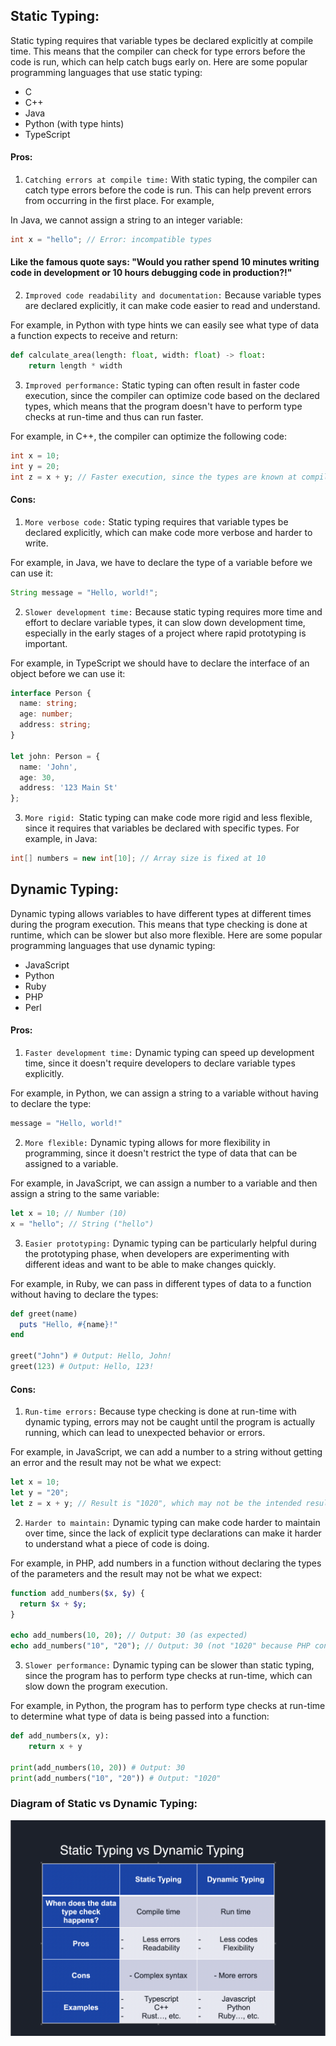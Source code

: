 ## Static Typing:

Static typing requires that variable types be declared explicitly at compile time. This means that the compiler can check for type errors before the code is run, which can help catch bugs early on. Here are some popular programming languages that use static typing:

- C
- C++
- Java
- Python (with type hints)
- TypeScript

#### Pros:

1. `Catching errors at compile time:` With static typing, the compiler can catch type errors before the code is run. This can help prevent errors from occurring in the first place. For example, 

In Java, we cannot assign a string to an integer variable:

```java
int x = "hello"; // Error: incompatible types
```

#### Like the famous quote says: "Would you rather spend 10 minutes writing code in development or 10 hours debugging code in production?!"

2. `Improved code readability and documentation:` Because variable types are declared explicitly, it can make code easier to read and understand. 

For example, in Python with type hints we can easily see what type of data a function expects to receive and return:

```python
def calculate_area(length: float, width: float) -> float:
    return length * width
```
3. `Improved performance:` Static typing can often result in faster code execution, since the compiler can optimize code based on the declared types, which means that the program doesn't have to perform type checks at run-time and thus can run faster.

For example, in C++, the compiler can optimize the following code:

```cpp
int x = 10;
int y = 20;
int z = x + y; // Faster execution, since the types are known at compile time
```

#### Cons:

1. `More verbose code:` Static typing requires that variable types be declared explicitly, which can make code more verbose and harder to write.

For example, in Java, we have to declare the type of a variable before we can use it:
```java
String message = "Hello, world!";
```

2. `Slower development time:` Because static typing requires more time and effort to declare variable types, it can slow down development time, especially in the early stages of a project where rapid prototyping is important. 

For example, in TypeScript we should have to declare the interface of an object before we can use it:

```typescript
interface Person {
  name: string;
  age: number;
  address: string;
}

let john: Person = {
  name: 'John',
  age: 30,
  address: '123 Main St'
};
```

3. `More rigid: `Static typing can make code more rigid and less flexible, since it requires that variables be declared with specific types. 
For example, in Java:
```java
int[] numbers = new int[10]; // Array size is fixed at 10
```


## Dynamic Typing:

Dynamic typing allows variables to have different types at different times during the program execution. This means that type checking is done at runtime, which can be slower but also more flexible. 
Here are some popular programming languages that use dynamic typing:

- JavaScript
- Python
- Ruby
- PHP
- Perl

#### Pros:

1. `Faster development time:` Dynamic typing can speed up development time, since it doesn't require developers to declare variable types explicitly.

For example, in Python, we can assign a string to a variable without having to declare the type:

```python
message = "Hello, world!"
```

2. `More flexible:` Dynamic typing allows for more flexibility in programming, since it doesn't restrict the type of data that can be assigned to a variable. 

For example, in JavaScript, we can assign a number to a variable and then assign a string to the same variable:

```javascript
let x = 10; // Number (10)
x = "hello"; // String ("hello")
```

3. `Easier prototyping:` Dynamic typing can be particularly helpful during the prototyping phase, when developers are experimenting with different ideas and want to be able to make changes quickly. 

For example, in Ruby, we can pass in different types of data to a function without having to declare the types:

```ruby
def greet(name)
  puts "Hello, #{name}!"
end

greet("John") # Output: Hello, John!
greet(123) # Output: Hello, 123!
```


#### Cons:

1. `Run-time errors:` Because type checking is done at run-time with dynamic typing, errors may not be caught until the program is actually running, which can lead to unexpected behavior or errors. 

For example, in JavaScript, we can add a number to a string without getting an error and the result may not be what we expect:

```javascript
let x = 10;
let y = "20";
let z = x + y; // Result is "1020", which may not be the intended result
```

2. `Harder to maintain:` Dynamic typing can make code harder to maintain over time, since the lack of explicit type declarations can make it harder to understand what a piece of code is doing. 

For example, in PHP, add numbers in a function without declaring the types of the parameters and the result may not be what we expect:

```php
function add_numbers($x, $y) {
  return $x + $y;
}

echo add_numbers(10, 20); // Output: 30 (as expected)
echo add_numbers("10", "20"); // Output: 30 (not "1020" because PHP converts the strings to numbers)
```

3. `Slower performance:` Dynamic typing can be slower than static typing, since the program has to perform type checks at run-time, which can slow down the program execution. 

For example, in Python, the program has to perform type checks at run-time to determine what type of data is being passed into a function:

```python
def add_numbers(x, y):
    return x + y

print(add_numbers(10, 20)) # Output: 30
print(add_numbers("10", "20")) # Output: "1020"
```

### Diagram of Static vs Dynamic Typing:

![st_dn_dia](static_dynamic_diagram.png)